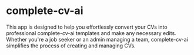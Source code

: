 # complete-cv-ai
This app is designed to help you effortlessly convert your CVs into professional complete-cv-ai templates and make any necessary edits. Whether you're a job seeker or an admin managing a team, complete-cv-ai simplifies the process of creating and managing CVs.
